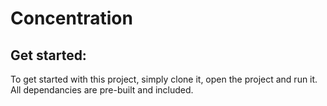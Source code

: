 # Concentration

## Get started:

To get started with this project, simply clone it, open the project and run it. All dependancies are pre-built and included.
